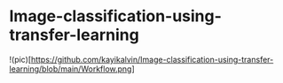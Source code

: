 # Image-classification-using-transfer-learning

!(pic)[https://github.com/kayikalvin/Image-classification-using-transfer-learning/blob/main/Workflow.png]
